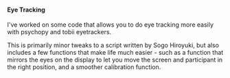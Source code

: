 #### **Eye Tracking** ####

I've worked on some code that allows you to do eye tracking more
easily with psychopy and tobii eyetrackers.

This is primarily minor tweaks to a script written by Sogo
Hiroyuki, but also includes a few functions that make life much
easier - such as a function that mirrors the eyes on the display
to let you move the screen and participant in the right
position, and a smoother calibration function.
